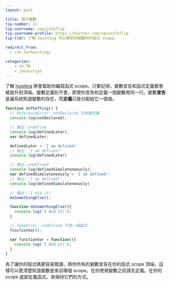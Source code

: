 ```yaml
---
layout: post

title: 提升變數
tip-number: 11
tip-username: squizzleflip
tip-username-profile: https://twitter.com/squizzleflip
tip-tldr: 了解 hoisting 可以幫助你組織你的函式 scope。

redirect_from:
  - /zh_tw/hoisting/

categories:
    - zh_TW
    - javascript
---
```


了解 [hoisting](https://developer.mozilla.org/en-US/docs/Web/JavaScript/Reference/Statements/var#var_hoisting) 將會幫助你編寫函式 scope。只要記得，變數宣告和函式定義都會被提升到頂端。變數定義則不會，即使你宣告和定義一個變數再同一行。變數**宣告**是讓系統知道變數的存在，而**定義**只是分配給它一個值。

```javascript
function doTheThing() {
  // ReferenceError: notDeclared 沒有被定義
  console.log(notDeclared);

  // 輸出：undefine
  console.log(definedLater);
  var definedLater;

  definedLater = 'I am defined!'
  // 輸出：'I am defined!'
  console.log(definedLater)

  // 輸出：undefined
  console.log(definedSimulateneously);
  var definedSimulateneously = 'I am defined!'
  // 輸出：'I am defined!'
  console.log(definedSimulateneously)

  // 輸出：'I did it!'
  doSomethingElse();

  function doSomethingElse(){
    console.log('I did it!');
  }

  // TypeError: undefined 不是一個函式
  functionVar();

  var functionVar = function(){
    console.log('I did it!');
  }
}
```

為了讓你的程式碼更容易閱讀，將你所有的變數宣告在你的函式 scope 頂端，這樣可以更清楚知道變數是來自哪個 scope。在你使用變數之前請先定義。在你的 scope 底部定義函式，來保持它們的方式。
